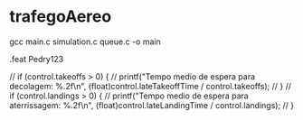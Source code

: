 # trafegoAereo

gcc main.c simulation.c queue.c -o main

.feat Pedry123

//    if (control.takeoffs > 0) {
//       printf("Tempo medio de espera para decolagem: %.2f\n", (float)control.lateTakeoffTime / control.takeoffs);
//    }
//    if (control.landings > 0) {
//        printf("Tempo medio de espera para aterrissagem: %.2f\n", (float)control.lateLandingTime / control.landings);
//   }